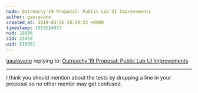 ```yaml
---
node: Outreachy'19 Proposal: Public Lab UI Improvements
author: gauravano
created_at: 2019-03-26 18:29:33 +0000
timestamp: 1553624973
nid: 18806
cid: 23458
uid: 515081
---
```




[gauravano](../profile/gauravano) replying to: [Outreachy'19 Proposal: Public Lab UI Improvements](../notes/IshaGupta18/03-22-2019/outreachy-19-proposal-public-lab-ui-improvements)

----
I think you should mention about the tests by dropping a line in your proposal so no other mentor may get confused. 